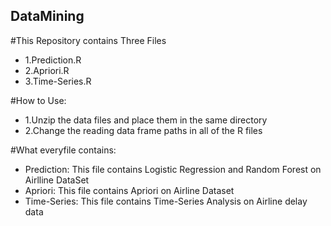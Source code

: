 ## DataMining

#This Repository contains Three Files
- 1.Prediction.R
- 2.Apriori.R
- 3.Time-Series.R

#How to Use:
- 1.Unzip the data files and place them in the same directory
- 2.Change the reading data frame paths in all of the R files

#What everyfile contains:
- Prediction: This file contains Logistic Regression and Random Forest on Airlline DataSet
- Apriori: This file contains Apriori on Airline Dataset
- Time-Series: This file contains Time-Series Analysis on Airline delay data
